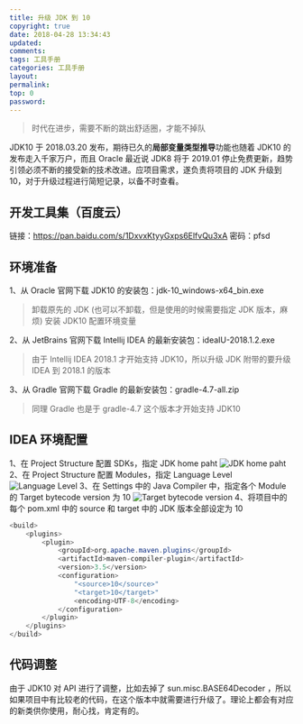```yaml
---
title: 升级 JDK 到 10
copyright: true
date: 2018-04-28 13:34:43
updated:
comments:
tags: 工具手册
categories: 工具手册
layout:
permalink:
top: 0
password:
---
```


<blockquote class="blockquote-center"> 时代在进步，需要不断的跳出舒适圈，才能不掉队 </blockquote>
JDK10 于 2018.03.20 发布，期待已久的<b>局部变量类型推导</b>功能也随着 JDK10 的发布走入千家万户，而且 Oracle 最近说 JDK8 将于 2019.01 停止免费更新，趋势引领必须不断的接受新的技术改进。应项目需求，遂负责将项目的 JDK 升级到 10，对于升级过程进行简短记录，以备不时查看。

<!-- more -->

## 开发工具集（百度云）
链接：https://pan.baidu.com/s/1DxvxKtyyGxps6ElfvQu3xA 密码：pfsd

## 环境准备
1、从 Oracle 官网下载 JDK10 的安装包：jdk-10_windows-x64_bin.exe
> 卸载原先的 JDK (也可以不卸载，但是使用的时候需要指定 JDK 版本，麻烦)
> 安装 JDK10
> 配置环境变量

2、从 JetBrains 官网下载 Intellij IDEA 的最新安装包：ideaIU-2018.1.2.exe
> 由于 Intellij IDEA 2018.1 才开始支持 JDK10，所以升级 JDK 附带的要升级 IDEA 到 2018.1 的版本

3、从 Gradle 官网下载 Gradle 的最新安装包：gradle-4.7-all.zip
> 同理 Gradle 也是于 gradle-4.7 这个版本才开始支持 JDK10

## IDEA 环境配置
1、在 Project Structure 配置 SDKs，指定 JDK home paht
![JDK home paht](/upload_image/JDK10-1.png)
2、在 Project Structure 配置 Modules，指定 Language Level
![Language Level](/upload_image/JDK10-2.png)
3、在 Settings 中的 Java Compiler 中，指定各个 Module 的 Target bytecode version 为 10
![Target bytecode version](/upload_image/JDK10-3.png)
4、将项目中的每个 pom.xml 中的 source 和 target 中的 JDK 版本全部设定为 10
```java
<build>
    <plugins>
        <plugin>
            <groupId>org.apache.maven.plugins</groupId>
            <artifactId>maven-compiler-plugin</artifactId>
            <version>3.5</version>
            <configuration>
                "<source>10</source>"
                "<target>10</target>"
                <encoding>UTF-8</encoding>
            </configuration>
        </plugin>
    </plugins>
</build>
```

## 代码调整
由于 JDK10 对 API 进行了调整，比如去掉了 sun.misc.BASE64Decoder ，所以如果项目中有比较老的代码，在这个版本中就需要进行升级了。理论上都会有对应的新类供你使用，耐心找，肯定有的。



